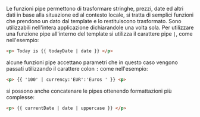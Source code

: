 Le funzioni pipe permettono di trasformare stringhe, prezzi, date ed altri dati in base alla situazione ed al contesto locale, si tratta di semplici funzioni che prendono un dato dal template e lo restituiscono trasformato. Sono utilizzabili nell'intera applicazione dichiarandole una volta sola.
Per utilizzare una funzione pipe all'interno del template si utilizza il carattere pipe `|`, come nell'esempio:
```html
<p> Today is {{ todayDate | date }} </p>
```
alcune funzioni pipe accettano parametri che in questo caso vengono passati utilizzando il carattere colon `:` come nell'esempio:
```html
<p> {{ '100' | currency:'EUR':'Euros ' }} <p>
```
si possono anche concatenare le pipes ottenendo formattazioni più complesse:
```html
<p> {{ currentDate | date | uppercase }} </p>
```
